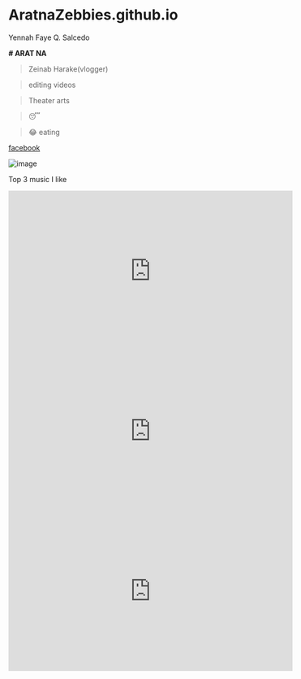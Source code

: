 # AratnaZebbies.github.io
Yennah Faye Q. Salcedo

**# ARAT NA**
>Zeinab Harake(vlogger)

>editing videos

> Theater arts

> :sleeping:

> :joy: eating

[facebook](https://www.facebook.com/yenahfaye.salcedo)


![image](https://user-images.githubusercontent.com/122423937/211951041-ed237a3a-cf1a-406a-8a8b-3fe69da06045.png)

Top 3 music I like 
<iframe width="560" height="315" src="https://www.youtube.com/embed/101RyAT6U8o" title="YouTube video player" frameborder="0" allow="accelerometer; autoplay; clipboard-write; encrypted-media; gyroscope; picture-in-picture; web-share" allowfullscreen></iframe>


<iframe width="560" height="315" src="https://www.youtube.com/embed/bC_po9I9c80" title="YouTube video player" frameborder="0" allow="accelerometer; autoplay; clipboard-write; encrypted-media; gyroscope; picture-in-picture; web-share" allowfullscreen></iframe>


<iframe width="560" height="315" src="https://www.youtube.com/embed/bv3Kh4-NSDI" title="YouTube video player" frameborder="0" allow="accelerometer; autoplay; clipboard-write; encrypted-media; gyroscope; picture-in-picture; web-share" allowfullscreen></iframe>
